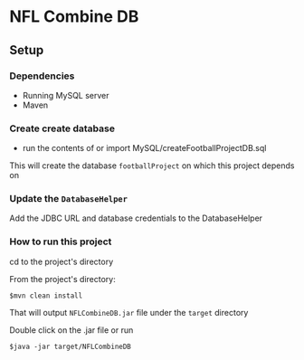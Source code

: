 # NFL Combine DB

## Setup

### Dependencies 

- Running MySQL server 
- Maven

### Create create database 

- run the contents of or import MySQL/createFootballProjectDB.sql

This will create the database `footballProject` on which this project depends on

### Update the `DatabaseHelper`

Add the JDBC URL and database credentials to the DatabaseHelper

### How to run this project

cd to the project's directory

From the project's directory:

`$mvn clean install`

That will output `NFLCombineDB.jar` file under the `target` directory

Double click on the .jar file or run 

`$java -jar target/NFLCombineDB`

